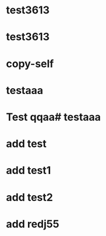 # test3613
# test3613
# copy-self
# testaaa

# Test qqaa# testaaa


# add test
# add test1
# add test2
# add redj55